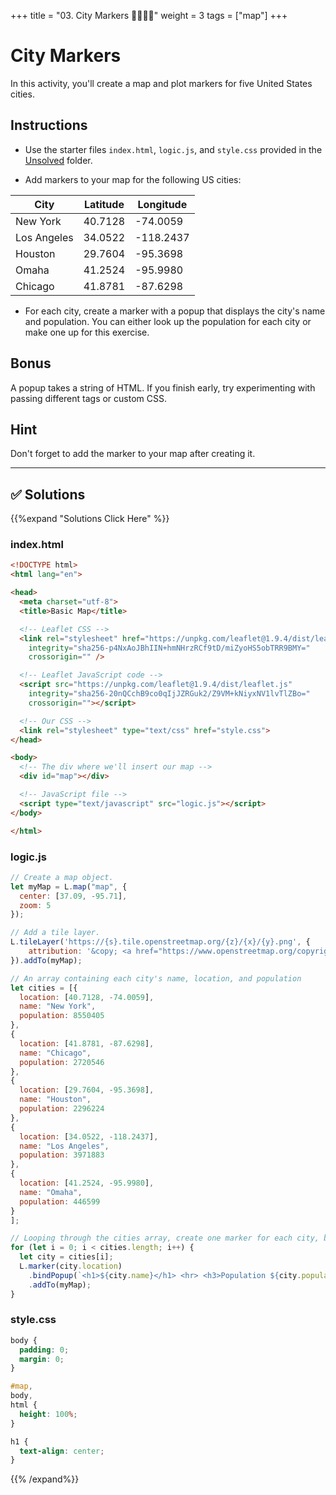 +++
title = "03. City Markers  👩‍🎓👨‍🎓"
weight = 3
tags = ["map"] 
+++

# City Markers

In this activity, you'll create a map and plot markers for five United States cities.

## Instructions

* Use the starter files `index.html`, `logic.js`, and `style.css` provided in the [Unsolved](Unsolved) folder.

* Add markers to your map  for the following US cities:

| City | Latitude | Longitude |
|---|---|---|
| New York | 40.7128 | -74.0059 |
| Los Angeles | 34.0522 | -118.2437 |
| Houston | 29.7604 | -95.3698 |
| Omaha | 41.2524 | -95.9980 |
| Chicago | 41.8781 | -87.6298 |


* For each city, create a marker with a popup that displays the city's name and population. You can either look up the population for each city or make one up for this exercise.

## Bonus

A popup takes a string of HTML. If you finish early, try experimenting with passing different tags or custom CSS.

## Hint

Don't forget to add the marker to your map after creating it.

---

## ✅ Solutions
{{%expand "Solutions Click Here" %}}

### index.html
```html
<!DOCTYPE html>
<html lang="en">

<head>
  <meta charset="utf-8">
  <title>Basic Map</title>

  <!-- Leaflet CSS -->
  <link rel="stylesheet" href="https://unpkg.com/leaflet@1.9.4/dist/leaflet.css"
    integrity="sha256-p4NxAoJBhIIN+hmNHrzRCf9tD/miZyoHS5obTRR9BMY="
    crossorigin="" />

  <!-- Leaflet JavaScript code -->
  <script src="https://unpkg.com/leaflet@1.9.4/dist/leaflet.js"
    integrity="sha256-20nQCchB9co0qIjJZRGuk2/Z9VM+kNiyxNV1lvTlZBo="
    crossorigin=""></script>

  <!-- Our CSS -->
  <link rel="stylesheet" type="text/css" href="style.css">
</head>

<body>
  <!-- The div where we'll insert our map -->
  <div id="map"></div>

  <!-- JavaScript file -->
  <script type="text/javascript" src="logic.js"></script>
</body>

</html>
```

### logic.js
```js
// Create a map object.
let myMap = L.map("map", {
  center: [37.09, -95.71],
  zoom: 5
});

// Add a tile layer.
L.tileLayer('https://{s}.tile.openstreetmap.org/{z}/{x}/{y}.png', {
    attribution: '&copy; <a href="https://www.openstreetmap.org/copyright">OpenStreetMap</a> contributors'
}).addTo(myMap);

// An array containing each city's name, location, and population
let cities = [{
  location: [40.7128, -74.0059],
  name: "New York",
  population: 8550405
},
{
  location: [41.8781, -87.6298],
  name: "Chicago",
  population: 2720546
},
{
  location: [29.7604, -95.3698],
  name: "Houston",
  population: 2296224
},
{
  location: [34.0522, -118.2437],
  name: "Los Angeles",
  population: 3971883
},
{
  location: [41.2524, -95.9980],
  name: "Omaha",
  population: 446599
}
];

// Looping through the cities array, create one marker for each city, bind a popup containing its name and population, and add it to the map.
for (let i = 0; i < cities.length; i++) {
  let city = cities[i];
  L.marker(city.location)
    .bindPopup(`<h1>${city.name}</h1> <hr> <h3>Population ${city.population.toLocaleString()}</h3>`)
    .addTo(myMap);
}
```
### style.css
```css
body {
  padding: 0;
  margin: 0;
}

#map,
body,
html {
  height: 100%;
}

h1 {
  text-align: center;
}
```

{{% /expand%}}